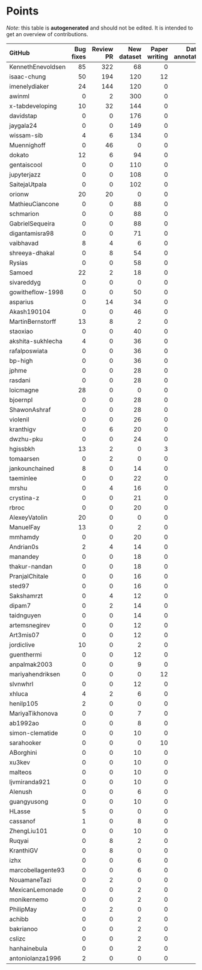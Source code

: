 # Points

_Note_: this table is **autogenerated** and should not be edited. It is intended to get an overview of contributions.

 | GitHub            |   Bug fixes |   Review PR |   New dataset |   Paper writing |   Dataset annotations |   Coordination |   Running Models |   New task |   Total |
|:------------------|------------:|------------:|--------------:|----------------:|----------------------:|---------------:|-----------------:|-----------:|--------:|
| KennethEnevoldsen |          85 |         322 |            68 |               0 |                    35 |             81 |                0 |          0 |     591 |
| isaac-chung       |          50 |         194 |           120 |              12 |                     1 |             54 |                0 |          2 |     433 |
| imenelydiaker     |          24 |         144 |           120 |               0 |                     0 |             70 |                0 |          0 |     358 |
| awinml            |           0 |           2 |           300 |               0 |                     0 |              0 |                0 |          0 |     302 |
| x-tabdeveloping   |          10 |          32 |           144 |               0 |                     0 |             41 |                0 |         12 |     239 |
| davidstap         |           0 |           0 |           176 |               0 |                     0 |              0 |                0 |          0 |     176 |
| jaygala24         |           0 |           0 |           149 |               0 |                     0 |              0 |                0 |          0 |     149 |
| wissam-sib        |           4 |           6 |           134 |               0 |                     0 |              0 |                0 |          0 |     144 |
| Muennighoff       |           0 |          46 |             0 |               0 |                     0 |             70 |               24 |          0 |     140 |
| dokato            |          12 |           6 |            94 |               0 |                     0 |              0 |                0 |          0 |     112 |
| gentaiscool       |           0 |           0 |           110 |               0 |                     0 |              0 |                0 |          0 |     110 |
| jupyterjazz       |           0 |           0 |           108 |               0 |                     0 |              0 |                0 |          0 |     108 |
| SaitejaUtpala     |           0 |           0 |           102 |               0 |                     0 |              0 |                0 |          0 |     102 |
| orionw            |          20 |          20 |             0 |               0 |                     0 |             50 |                0 |         10 |     100 |
| MathieuCiancone   |           0 |           0 |            88 |               0 |                     0 |              0 |                0 |          0 |      88 |
| schmarion         |           0 |           0 |            88 |               0 |                     0 |              0 |                0 |          0 |      88 |
| GabrielSequeira   |           0 |           0 |            88 |               0 |                     0 |              0 |                0 |          0 |      88 |
| digantamisra98    |           0 |           0 |            71 |               0 |                     0 |              0 |                0 |          0 |      71 |
| vaibhavad         |           8 |           4 |             6 |               0 |                     0 |             50 |                0 |          0 |      68 |
| shreeya-dhakal    |           0 |           8 |            54 |               0 |                     0 |              0 |                0 |          0 |      62 |
| Rysias            |           0 |           0 |            58 |               0 |                     0 |              0 |                0 |          0 |      58 |
| Samoed            |          22 |           2 |            18 |               0 |                     0 |              0 |                9 |          0 |      51 |
| sivareddyg        |           0 |           0 |             0 |               0 |                     0 |             50 |                0 |          0 |      50 |
| gowitheflow-1998  |           0 |           0 |            50 |               0 |                     0 |              0 |                0 |          0 |      50 |
| asparius          |           0 |          14 |            34 |               0 |                     0 |              0 |                0 |          0 |      48 |
| Akash190104       |           0 |           0 |            46 |               0 |                     0 |              0 |                0 |          0 |      46 |
| MartinBernstorff  |          13 |           8 |             2 |               0 |                     0 |             20 |                0 |          0 |      43 |
| staoxiao          |           0 |           0 |            40 |               0 |                     0 |              0 |                0 |          0 |      40 |
| akshita-sukhlecha |           4 |           0 |            36 |               0 |                     0 |              0 |                0 |          0 |      40 |
| rafalposwiata     |           0 |           0 |            36 |               0 |                     0 |              0 |                0 |          0 |      36 |
| bp-high           |           0 |           0 |            36 |               0 |                     0 |              0 |                0 |          0 |      36 |
| jphme             |           0 |           0 |            28 |               0 |                     0 |              0 |                0 |          0 |      28 |
| rasdani           |           0 |           0 |            28 |               0 |                     0 |              0 |                0 |          0 |      28 |
| loicmagne         |          28 |           0 |             0 |               0 |                     0 |              0 |                0 |          0 |      28 |
| bjoernpl          |           0 |           0 |            28 |               0 |                     0 |              0 |                0 |          0 |      28 |
| ShawonAshraf      |           0 |           0 |            28 |               0 |                     0 |              0 |                0 |          0 |      28 |
| violenil          |           0 |           0 |            26 |               0 |                     0 |              0 |                0 |          0 |      26 |
| kranthigv         |           0 |           6 |            20 |               0 |                     0 |              0 |                0 |          0 |      26 |
| dwzhu-pku         |           0 |           0 |            24 |               0 |                     0 |              0 |                0 |          0 |      24 |
| hgissbkh          |          13 |           2 |             0 |               3 |                     0 |              0 |                0 |          5 |      23 |
| tomaarsen         |           0 |           2 |             0 |               0 |                     0 |             20 |                0 |          0 |      22 |
| jankounchained    |           8 |           0 |            14 |               0 |                     0 |              0 |                0 |          0 |      22 |
| taeminlee         |           0 |           0 |            22 |               0 |                     0 |              0 |                0 |          0 |      22 |
| mrshu             |           0 |           4 |            16 |               0 |                     1 |              0 |                0 |          0 |      21 |
| crystina-z        |           0 |           0 |            21 |               0 |                     0 |              0 |                0 |          0 |      21 |
| rbroc             |           0 |           0 |            20 |               0 |                     0 |              0 |                0 |          0 |      20 |
| AlexeyVatolin     |          20 |           0 |             0 |               0 |                     0 |              0 |                0 |          0 |      20 |
| ManuelFay         |          13 |           0 |             2 |               0 |                     0 |              0 |                0 |          5 |      20 |
| mmhamdy           |           0 |           0 |            20 |               0 |                     0 |              0 |                0 |          0 |      20 |
| Andrian0s         |           2 |           4 |            14 |               0 |                     0 |              0 |                0 |          0 |      20 |
| manandey          |           0 |           0 |            18 |               0 |                     0 |              0 |                0 |          0 |      18 |
| thakur-nandan     |           0 |           0 |            18 |               0 |                     0 |              0 |                0 |          0 |      18 |
| PranjalChitale    |           0 |           0 |            16 |               0 |                     0 |              0 |                0 |          0 |      16 |
| sted97            |           0 |           0 |            16 |               0 |                     0 |              0 |                0 |          0 |      16 |
| Sakshamrzt        |           0 |           4 |            12 |               0 |                     0 |              0 |                0 |          0 |      16 |
| dipam7            |           0 |           2 |            14 |               0 |                     0 |              0 |                0 |          0 |      16 |
| taidnguyen        |           0 |           0 |            14 |               0 |                     0 |              0 |                0 |          0 |      14 |
| artemsnegirev     |           0 |           0 |            12 |               0 |                     2 |              0 |                0 |          0 |      14 |
| Art3mis07         |           0 |           0 |            12 |               0 |                     0 |              0 |                0 |          0 |      12 |
| jordiclive        |          10 |           0 |             2 |               0 |                     0 |              0 |                0 |          0 |      12 |
| guenthermi        |           0 |           0 |            12 |               0 |                     0 |              0 |                0 |          0 |      12 |
| anpalmak2003      |           0 |           0 |             9 |               0 |                     3 |              0 |                0 |          0 |      12 |
| mariyahendriksen  |           0 |           0 |             0 |              12 |                     0 |              0 |                0 |          0 |      12 |
| slvnwhrl          |           0 |           0 |            12 |               0 |                     0 |              0 |                0 |          0 |      12 |
| xhluca            |           4 |           2 |             6 |               0 |                     0 |              0 |                0 |          0 |      12 |
| henilp105         |           2 |           0 |             0 |               0 |                     9 |              0 |                0 |          0 |      11 |
| MariyaTikhonova   |           0 |           0 |             7 |               0 |                     4 |              0 |                0 |          0 |      11 |
| ab1992ao          |           0 |           0 |             8 |               0 |                     3 |              0 |                0 |          0 |      11 |
| simon-clematide   |           0 |           0 |            10 |               0 |                     0 |              0 |                0 |          0 |      10 |
| sarahooker        |           0 |           0 |             0 |              10 |                     0 |              0 |                0 |          0 |      10 |
| ABorghini         |           0 |           0 |            10 |               0 |                     0 |              0 |                0 |          0 |      10 |
| xu3kev            |           0 |           0 |            10 |               0 |                     0 |              0 |                0 |          0 |      10 |
| malteos           |           0 |           0 |            10 |               0 |                     0 |              0 |                0 |          0 |      10 |
| ljvmiranda921     |           0 |           0 |            10 |               0 |                     0 |              0 |                0 |          0 |      10 |
| Alenush           |           0 |           0 |             6 |               0 |                     4 |              0 |                0 |          0 |      10 |
| guangyusong       |           0 |           0 |            10 |               0 |                     0 |              0 |                0 |          0 |      10 |
| HLasse            |           5 |           0 |             0 |               0 |                     5 |              0 |                0 |          0 |      10 |
| cassanof          |           1 |           0 |             8 |               0 |                     0 |              0 |                1 |          0 |      10 |
| ZhengLiu101       |           0 |           0 |            10 |               0 |                     0 |              0 |                0 |          0 |      10 |
| Ruqyai            |           0 |           8 |             2 |               0 |                     0 |              0 |                0 |          0 |      10 |
| KranthiGV         |           0 |           8 |             0 |               0 |                     0 |              0 |                0 |          0 |       8 |
| izhx              |           0 |           0 |             6 |               0 |                     0 |              0 |                0 |          0 |       6 |
| marcobellagente93 |           0 |           0 |             6 |               0 |                     0 |              0 |                0 |          0 |       6 |
| NouamaneTazi      |           0 |           2 |             0 |               0 |                     0 |              0 |                0 |          0 |       2 |
| MexicanLemonade   |           0 |           0 |             2 |               0 |                     0 |              0 |                0 |          0 |       2 |
| monikernemo       |           0 |           0 |             2 |               0 |                     0 |              0 |                0 |          0 |       2 |
| PhilipMay         |           0 |           2 |             0 |               0 |                     0 |              0 |                0 |          0 |       2 |
| achibb            |           0 |           0 |             2 |               0 |                     0 |              0 |                0 |          0 |       2 |
| bakrianoo         |           0 |           0 |             2 |               0 |                     0 |              0 |                0 |          0 |       2 |
| cslizc            |           0 |           0 |             2 |               0 |                     0 |              0 |                0 |          0 |       2 |
| hanhainebula      |           0 |           0 |             2 |               0 |                     0 |              0 |                0 |          0 |       2 |
| antoniolanza1996  |           2 |           0 |             0 |               0 |                     0 |              0 |                0 |          0 |       2 |
